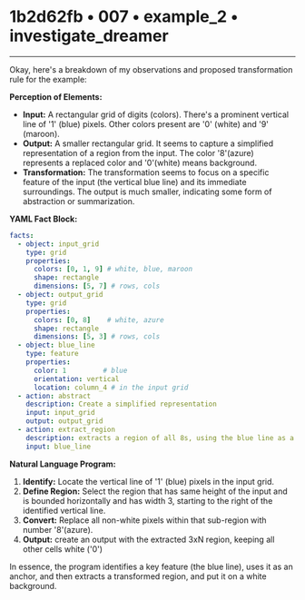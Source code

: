 # 1b2d62fb • 007 • example_2 • investigate_dreamer

---
Okay, here's a breakdown of my observations and proposed transformation rule for the example:

**Perception of Elements:**

*   **Input:** A rectangular grid of digits (colors). There's a prominent vertical line of '1' (blue) pixels. Other colors present are '0' (white) and '9' (maroon).
*   **Output:** A smaller rectangular grid. It seems to capture a simplified representation of a region from the input.  The color '8'(azure) represents a replaced color and '0'(white) means background.
*   **Transformation:** The transformation seems to focus on a specific feature of the input (the vertical blue line) and its immediate surroundings. The output is much smaller, indicating some form of abstraction or summarization.

**YAML Fact Block:**



```yaml
facts:
  - object: input_grid
    type: grid
    properties:
      colors: [0, 1, 9] # white, blue, maroon
      shape: rectangle
      dimensions: [5, 7] # rows, cols
  - object: output_grid
    type: grid
    properties:
      colors: [0, 8]    # white, azure
      shape: rectangle
      dimensions: [5, 3] # rows, cols
  - object: blue_line
    type: feature
    properties:
      color: 1         # blue
      orientation: vertical
      location: column_4 # in the input grid
  - action: abstract
    description: Create a simplified representation
    input: input_grid
    output: output_grid
  - action: extract_region
    description: extracts a region of all 8s, using the blue line as a base and shifting it to the right.
    input: blue_line
```



**Natural Language Program:**

1.  **Identify:** Locate the vertical line of '1' (blue) pixels in the input grid.
2.  **Define Region:** Select the region that has same height of the input and is bounded horizontally and has width 3, starting to the right of the identified vertical line.
3.  **Convert:** Replace all non-white pixels within that sub-region with number '8'(azure).
4. **Output:** create an output with the extracted 3xN region, keeping all other cells white ('0')

In essence, the program identifies a key feature (the blue line), uses it as an anchor, and then extracts a transformed region, and put it on a white background.

